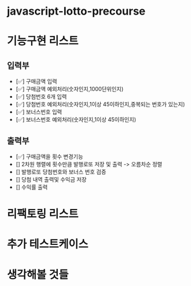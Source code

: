 # javascript-lotto-precourse

# 기능구현 리스트
## 입력부
- [✅] 구매금액 입력
- [✅] 구매금액 예외처리(숫자인지,1000단위인지)
- [✅] 당첨번호 6개 입력
- [✅] 당첨번호 예외처리(숫자인지,1이상 45이하인지,중복되는 번호가 있는지)
- [✅] 보너스번호 입력
- [✅] 보너스번호 예외처리(숫자인지,1이상 45이하인지)

## 출력부
- [✅] 구매금액을 횟수 변경기능
- [] 2차원 행렬에 횟수만큼 발행로또 저장 및 출력 -> 오름차순 정렬
- [] 발행로또 당첨번호와 보너스 번호 검증
- [] 당첨 내역 출력및 수익금 저장
- [] 수익률 출력

# 리팩토링 리스트

# 추가 테스트케이스

# 생각해볼 것들
